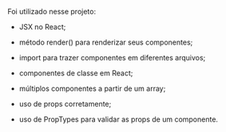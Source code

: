 Foi utilizado nesse projeto:

- JSX no React;

- método render() para renderizar seus componentes;

- import para trazer componentes em diferentes arquivos;

- componentes de classe em React;

- múltiplos componentes a partir de um array;

- uso de props corretamente;

- uso de PropTypes para validar as props de um componente.